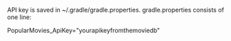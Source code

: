 API key is saved in ~/.gradle/gradle.properties. 
gradle.properties consists of one line:

PopularMovies_ApiKey="yourapikeyfromthemoviedb"
